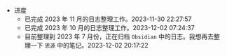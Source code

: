 - 进度
	- 已完成 2023 年 11 月的日志整理工作。2023-11-30 22:27:57
	- 已完成 2023 年 10 月的日志整理工作。2023-12-02 07:24:37
	- 目前整理到 2023 年 7 月份，正在归档 `Obsidian` 中的日志。我想再去整理一下 `思源` 中的笔记。2023-12-02 20:17:22